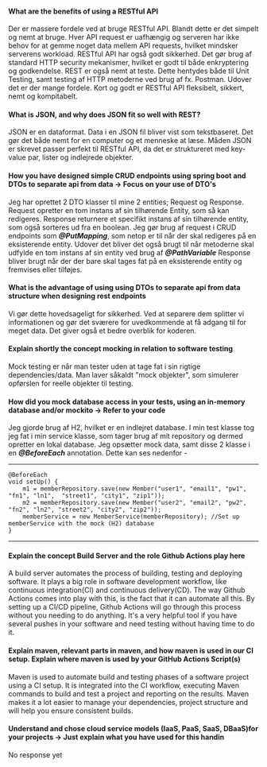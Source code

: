#### What are the benefits of using a RESTful API
Der er massere fordele ved at bruge RESTful API. Blandt dette er det simpelt og nemt at bruge.
Hver API request er uafhængig og serveren har ikke behov for at gemme noget data mellem API requests, hvilket mindsker serverens workload.
RESTful API har også godt sikkerhed. Det gør brug af standard HTTP security mekanismer, hvilket er godt til både enkryptering og godkendelse.
REST er også nemt at teste. Dette hentydes både til Unit Testing, samt testing af HTTP metoderne ved brug af fx. Postman.
Udover det er der mange fordele. Kort og godt er RESTful API fleksibelt, sikkert, nemt og kompitabelt.

#### What is JSON, and why does JSON fit so well with REST?
JSON er en dataformat. Data i en JSON fil bliver vist som tekstbaseret. Det gør det både nemt for en computer og et menneske at læse.
Måden JSON er skrevet passer perfekt til RESTful API, da det er struktureret med key-value par, lister og indlejrede objekter.

#### How you have designed simple CRUD endpoints using spring boot and DTOs to separate api from data  -> Focus on your use of DTO's
Jeg har oprettet 2 DTO klasser til mine 2 entities; Request og Response.
Request opretter en tom instans af sin tilhørende Entity, som så kan redigeres.
Response returnere et specifikt instans af sin tilhørende entity, som også sorteres ud fra en boolean.
Jeg gør brug af request i CRUD endpoints som ***@PutMapping***, som netop er til når der skal redigeres på en eksisterende entity.
Udover det bliver det også brugt til når metoderne skal udfylde en tom instans af sin entity ved brug af ***@PathVariable***
Response bliver brugt når der der bare skal tages fat på en eksisterende entity og fremvises eller tilføjes.

#### What is the advantage of using using DTOs to separate api from data structure when designing rest endpoints
Vi gør dette hovedsageligt for sikkerhed. Ved at separere dem splitter vi informationen og gør det sværere 
for uvedkommende at få adgang til for meget data. Det giver også et bedre overblik for koderen.

#### Explain shortly the concept mocking in relation to software testing
Mock testing er når man tester uden at tage fat i sin rigtige dependencies/data. 
Man laver såkaldt "mock objekter", som simulerer opførslen for reelle objekter til testing.

#### How did you mock database access in your tests, using an in-memory database and/or mockito → Refer to your code
Jeg gjorde brug af H2, hvilket er en indlejret database. 
I min test klasse tog jeg fat i min service klasse, som tager brug af mit repository og dermed opretter en lokal database.
Jeg opsætter mock data, samt disse 2 klasse i en ***@BeforeEach*** annotation. Dette kan ses nedenfor -
***
    @BeforeEach
    void setUp() {
        m1 = memberRepository.save(new Member("user1", "email1", "pw1", "fn1", "ln1",  "street1", "city1", "zip1"));
        m2 = memberRepository.save(new Member("user2", "email2", "pw2", "fn2", "ln2", "street2", "city2", "zip2"));
        memberService = new MemberService(memberRepository); //Set up memberService with the mock (H2) database
    }
***

#### Explain the concept Build Server and the role Github Actions play here
A build server automates the process of building, testing and deploying software.
It plays a big role in software development workflow, like continuous integration(CI) and continuous delivery(CD).
The way Github Actions comes into play with this, is the fact that it can automate all this.
By setting up a CI/CD pipeline, Github Actions will go through this process without you needing to do anything.
It's a very helpful tool if you have several pushes in your software and need testing without having time to do it.

#### Explain maven, relevant parts in maven, and how maven is used in our CI setup. Explain where maven is used by your GitHub Actions Script(s)
Maven is used to automate build and testing phases of a software project using a CI setup.
It is integrated into the CI workflow, executing Maven commands to build and test a project and reporting on the results.
Maven makes it a lot easier to manage your dependencies, project structure and will help you ensure consistent builds.

#### Understand and chose cloud service models (IaaS, PaaS, SaaS, DBaaS)for your projects -> Just explain what you have used for this handin
No response yet






